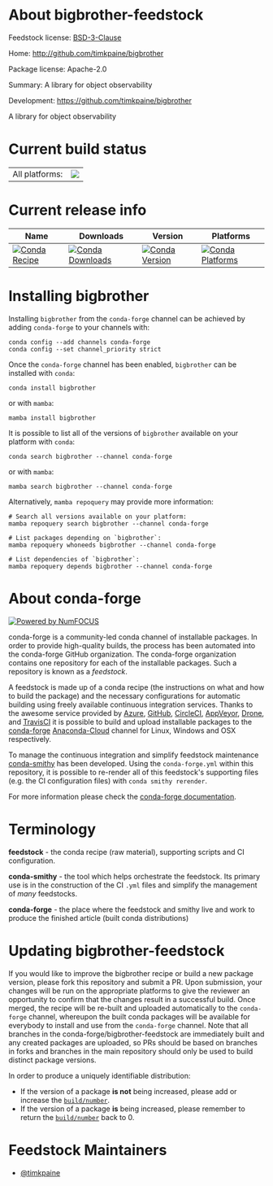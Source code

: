 About bigbrother-feedstock
==========================

Feedstock license: [BSD-3-Clause](https://github.com/conda-forge/bigbrother-feedstock/blob/main/LICENSE.txt)

Home: http://github.com/timkpaine/bigbrother

Package license: Apache-2.0

Summary: A library for object observability

Development: https://github.com/timkpaine/bigbrother

A library for object observability

Current build status
====================


<table><tr><td>All platforms:</td>
    <td>
      <a href="https://dev.azure.com/conda-forge/feedstock-builds/_build/latest?definitionId=19103&branchName=main">
        <img src="https://dev.azure.com/conda-forge/feedstock-builds/_apis/build/status/bigbrother-feedstock?branchName=main">
      </a>
    </td>
  </tr>
</table>

Current release info
====================

| Name | Downloads | Version | Platforms |
| --- | --- | --- | --- |
| [![Conda Recipe](https://img.shields.io/badge/recipe-bigbrother-green.svg)](https://anaconda.org/conda-forge/bigbrother) | [![Conda Downloads](https://img.shields.io/conda/dn/conda-forge/bigbrother.svg)](https://anaconda.org/conda-forge/bigbrother) | [![Conda Version](https://img.shields.io/conda/vn/conda-forge/bigbrother.svg)](https://anaconda.org/conda-forge/bigbrother) | [![Conda Platforms](https://img.shields.io/conda/pn/conda-forge/bigbrother.svg)](https://anaconda.org/conda-forge/bigbrother) |

Installing bigbrother
=====================

Installing `bigbrother` from the `conda-forge` channel can be achieved by adding `conda-forge` to your channels with:

```
conda config --add channels conda-forge
conda config --set channel_priority strict
```

Once the `conda-forge` channel has been enabled, `bigbrother` can be installed with `conda`:

```
conda install bigbrother
```

or with `mamba`:

```
mamba install bigbrother
```

It is possible to list all of the versions of `bigbrother` available on your platform with `conda`:

```
conda search bigbrother --channel conda-forge
```

or with `mamba`:

```
mamba search bigbrother --channel conda-forge
```

Alternatively, `mamba repoquery` may provide more information:

```
# Search all versions available on your platform:
mamba repoquery search bigbrother --channel conda-forge

# List packages depending on `bigbrother`:
mamba repoquery whoneeds bigbrother --channel conda-forge

# List dependencies of `bigbrother`:
mamba repoquery depends bigbrother --channel conda-forge
```


About conda-forge
=================

[![Powered by
NumFOCUS](https://img.shields.io/badge/powered%20by-NumFOCUS-orange.svg?style=flat&colorA=E1523D&colorB=007D8A)](https://numfocus.org)

conda-forge is a community-led conda channel of installable packages.
In order to provide high-quality builds, the process has been automated into the
conda-forge GitHub organization. The conda-forge organization contains one repository
for each of the installable packages. Such a repository is known as a *feedstock*.

A feedstock is made up of a conda recipe (the instructions on what and how to build
the package) and the necessary configurations for automatic building using freely
available continuous integration services. Thanks to the awesome service provided by
[Azure](https://azure.microsoft.com/en-us/services/devops/), [GitHub](https://github.com/),
[CircleCI](https://circleci.com/), [AppVeyor](https://www.appveyor.com/),
[Drone](https://cloud.drone.io/welcome), and [TravisCI](https://travis-ci.com/)
it is possible to build and upload installable packages to the
[conda-forge](https://anaconda.org/conda-forge) [Anaconda-Cloud](https://anaconda.org/)
channel for Linux, Windows and OSX respectively.

To manage the continuous integration and simplify feedstock maintenance
[conda-smithy](https://github.com/conda-forge/conda-smithy) has been developed.
Using the ``conda-forge.yml`` within this repository, it is possible to re-render all of
this feedstock's supporting files (e.g. the CI configuration files) with ``conda smithy rerender``.

For more information please check the [conda-forge documentation](https://conda-forge.org/docs/).

Terminology
===========

**feedstock** - the conda recipe (raw material), supporting scripts and CI configuration.

**conda-smithy** - the tool which helps orchestrate the feedstock.
                   Its primary use is in the construction of the CI ``.yml`` files
                   and simplify the management of *many* feedstocks.

**conda-forge** - the place where the feedstock and smithy live and work to
                  produce the finished article (built conda distributions)


Updating bigbrother-feedstock
=============================

If you would like to improve the bigbrother recipe or build a new
package version, please fork this repository and submit a PR. Upon submission,
your changes will be run on the appropriate platforms to give the reviewer an
opportunity to confirm that the changes result in a successful build. Once
merged, the recipe will be re-built and uploaded automatically to the
`conda-forge` channel, whereupon the built conda packages will be available for
everybody to install and use from the `conda-forge` channel.
Note that all branches in the conda-forge/bigbrother-feedstock are
immediately built and any created packages are uploaded, so PRs should be based
on branches in forks and branches in the main repository should only be used to
build distinct package versions.

In order to produce a uniquely identifiable distribution:
 * If the version of a package **is not** being increased, please add or increase
   the [``build/number``](https://docs.conda.io/projects/conda-build/en/latest/resources/define-metadata.html#build-number-and-string).
 * If the version of a package **is** being increased, please remember to return
   the [``build/number``](https://docs.conda.io/projects/conda-build/en/latest/resources/define-metadata.html#build-number-and-string)
   back to 0.

Feedstock Maintainers
=====================

* [@timkpaine](https://github.com/timkpaine/)

